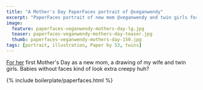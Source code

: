```yaml
---
title: "A Mother's Day PaperFaces portrait of @veganwendy"
excerpt: "PaperFaces portrait of new mom @veganwendy and twin girls for Mother's Day."
image: 
  feature: paperfaces-veganwendy-mothers-day-lg.jpg
  teaser: paperfaces-veganwendy-mothers-day-teaser.jpg
  thumb: paperfaces-veganwendy-mothers-day-150.jpg
tags: [portrait, illustration, Paper by 53, twins]
---
```


[For her](http://2littlerosebuds.com) first Mother's Day as a new mom, a drawing of my wife and twin girls. Babies without faces kind of look extra creepy huh?

{% include boilerplate/paperfaces.html %}